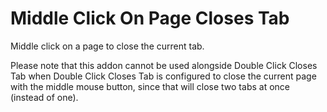 Middle Click On Page Closes Tab
=============

Middle click on a page to close the current tab.

Please note that this addon cannot be used alongside Double Click Closes Tab when Double Click Closes Tab is configured to close the current page with the middle mouse button, since that will close two tabs at once (instead of one).
